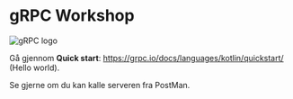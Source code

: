 gRPC Workshop
=============

![gRPC logo](https://grpc.io/img/logos/grpc-icon-color.png)

Gå gjennom **Quick start**: https://grpc.io/docs/languages/kotlin/quickstart/ (Hello world).

Se gjerne om du kan kalle serveren fra PostMan.